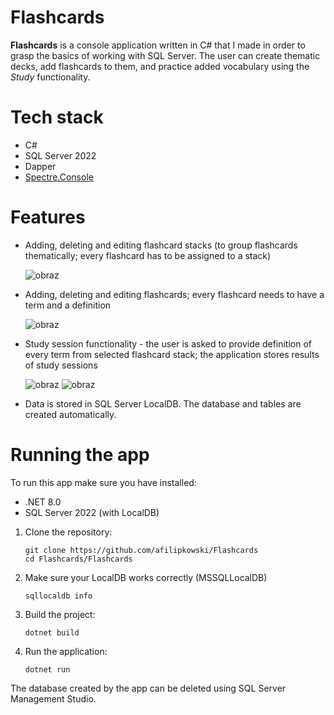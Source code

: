 # Flashcards

**Flashcards** is a console application written in C# that I made in order to grasp the basics of working with SQL Server. The user can create thematic decks, add flashcards to them, and practice added vocabulary using the *Study* functionality.

# Tech stack
- C#
- SQL Server 2022
- Dapper
- [Spectre.Console](https://github.com/spectreconsole/spectre.console)

# Features
- Adding, deleting and editing flashcard stacks (to group flashcards thematically; every flashcard has to be assigned to a stack)

  ![obraz](https://github.com/user-attachments/assets/9280ed23-289f-4eb0-bbba-3c609df90314)

- Adding, deleting and editing flashcards; every flashcard needs to have a term and a definition

  ![obraz](https://github.com/user-attachments/assets/858e03ad-fb7b-4838-bf91-9d152c58c6d0)
  
- Study session functionality - the user is asked to provide definition of every term from selected flashcard stack; the application stores results of study sessions

  ![obraz](https://github.com/user-attachments/assets/8c5a4460-d153-40d7-a796-f5eb93041ee8)
  ![obraz](https://github.com/user-attachments/assets/c8e25dc6-fbbb-4163-b215-334763c5f430)

- Data is stored in SQL Server LocalDB. The database and tables are created automatically.

# Running the app

To run this app make sure you have installed:
- .NET 8.0
- SQL Server 2022 (with LocalDB)

1. Clone the repository:
    ```
    git clone https://github.com/afilipkowski/Flashcards
    cd Flashcards/Flashcards
    ```
2. Make sure your LocalDB works correctly (MSSQLLocalDB)
   ```
   sqllocaldb info
   ```
4. Build the project:
    ```
    dotnet build
    ```
5. Run the application:
    ```
    dotnet run
    ```
The database created by the app can be deleted using SQL Server Management Studio.
